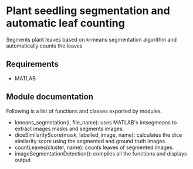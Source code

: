 # Plant seedling segmentation and automatic leaf counting
Segments plant leaves based on k-means segmentation algorithm and automatically counts the leaves

## Requirements
- MATLAB

## Module documentation
Following is a list of functions and classes exported by modules.
- kmeans_segmetation(I, file_name): uses MATLAB's imsegmeans to extract images masks and segments images.
- diceSimilarityScore(mask, labelled_image, name): calculates the dice similarity score using the segmented and ground truth images.
- countLeaves(cluster, name): counts leaves of segmented images.
- imageSegmentationDetection(): compiles all the functions and displays output 
 

 
